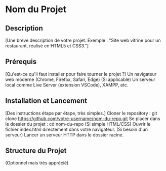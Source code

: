 # Nom du Projet
## Description
[Une brève description de votre projet. Exemple : "Site web vitrine pour un restaurant, réalisé en HTML5 et CSS3."]

## Prérequis
[Qu'est-ce qu'il faut installer pour faire tourner le projet ?]
Un navigateur web moderne (Chrome, Firefox, Safari, Edge)
(Si applicable) Un serveur local comme Live Server (extension VSCode), XAMPP, etc.

## Installation et Lancement
[Des instructions étape par étape, très simples.]
Cloner le repository : git clone https://github.com/votre-username/nom-du-repo.git
Se placer dans le dossier du projet : cd nom-du-repo
(Si simple HTML/CSS) Ouvrir le fichier index.html directement dans votre navigateur.
(Si besoin d'un serveur) Lancer un serveur HTTP dans le dossier racine.

## Structure du Projet
(Optionnel mais très apprécié)
